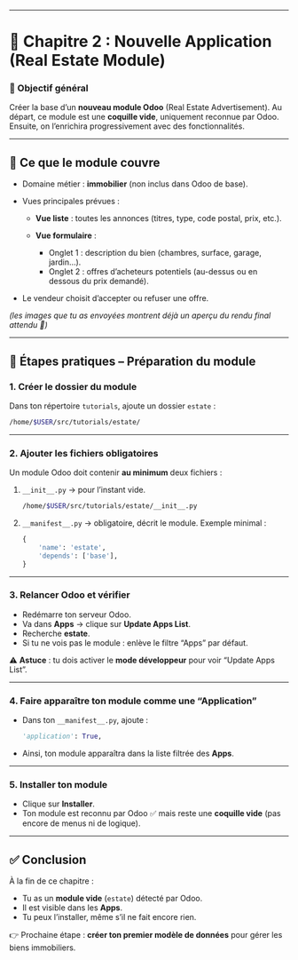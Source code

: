 

---

# 📘 Chapitre 2 : Nouvelle Application (Real Estate Module)

### 🎯 Objectif général

Créer la base d’un **nouveau module Odoo** (Real Estate Advertisement).
Au départ, ce module est une **coquille vide**, uniquement reconnue par Odoo.
Ensuite, on l’enrichira progressivement avec des fonctionnalités.

---

## 🔹 Ce que le module couvre

* Domaine métier : **immobilier** (non inclus dans Odoo de base).
* Vues principales prévues :

  * **Vue liste** : toutes les annonces (titres, type, code postal, prix, etc.).
  * **Vue formulaire** :

    * Onglet 1 : description du bien (chambres, surface, garage, jardin…).
    * Onglet 2 : offres d’acheteurs potentiels (au-dessus ou en dessous du prix demandé).
* Le vendeur choisit d’accepter ou refuser une offre.

*(les images que tu as envoyées montrent déjà un aperçu du rendu final attendu 👀)*

---

## 🔹 Étapes pratiques – Préparation du module

### 1. Créer le dossier du module

Dans ton répertoire `tutorials`, ajoute un dossier `estate` :

```bash
/home/$USER/src/tutorials/estate/
```

---

### 2. Ajouter les fichiers obligatoires

Un module Odoo doit contenir **au minimum** deux fichiers :

1. `__init__.py` → pour l’instant vide.

   ```bash
   /home/$USER/src/tutorials/estate/__init__.py
   ```

2. `__manifest__.py` → obligatoire, décrit le module.
   Exemple minimal :

   ```python
   {
       'name': 'estate',
       'depends': ['base'],
   }
   ```

---

### 3. Relancer Odoo et vérifier

* Redémarre ton serveur Odoo.
* Va dans **Apps** → clique sur **Update Apps List**.
* Recherche **estate**.
* Si tu ne vois pas le module : enlève le filtre “Apps” par défaut.

⚠️ **Astuce** : tu dois activer le **mode développeur** pour voir “Update Apps List”.

---

### 4. Faire apparaître ton module comme une “Application”

* Dans ton `__manifest__.py`, ajoute :

  ```python
  'application': True,
  ```
* Ainsi, ton module apparaîtra dans la liste filtrée des **Apps**.

---

### 5. Installer ton module

* Clique sur **Installer**.
* Ton module est reconnu par Odoo ✅ mais reste une **coquille vide** (pas encore de menus ni de logique).

---

## ✅ Conclusion

À la fin de ce chapitre :

* Tu as un **module vide** (`estate`) détecté par Odoo.
* Il est visible dans les **Apps**.
* Tu peux l’installer, même s’il ne fait encore rien.

👉 Prochaine étape : **créer ton premier modèle de données** pour gérer les biens immobiliers.


